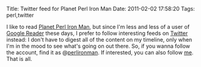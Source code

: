 Title: Twitter feed for Planet Perl Iron Man
Date: 2011-02-02 17:58:20
Tags: perl,twitter

I like to read <a href="http://ironman.enlightenedperl.org/">Planet Perl Iron Man</a>, but since I'm less and less of a user of <a href="http://google.com/reader">Google Reader</a> these days, I prefer to follow interesting feeds on <a href="http://twitter.com">Twitter</a> instead: I don't have to digest all of the content on my timeline, only when I'm in the mood to see what's going on out there. So, if you wanna follow the account, find it as @<a href="http://twitter.com/perlironman" target="_blank">perlironman</a>. If interested, you can also follow <a href="http://twitter.com/_damog">me</a>. That is all.
